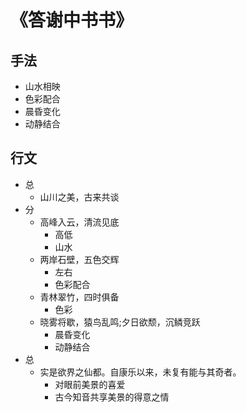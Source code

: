 # 《答谢中书书》
## 手法
- 山水相映
- 色彩配合
- 晨昏变化
- 动静结合

## 行文
- 总
  - 山川之美，古来共谈
- 分
  - 高峰入云，清流见底
    - 高低
    - 山水
  - 两岸石壁，五色交辉
    - 左右
    - 色彩配合
  - 青林翠竹，四时俱备
    - 色彩
  - 晓雾将歇，猿鸟乱鸣;夕日欲颓，沉鳞竞跃
    - 晨昏变化
    - 动静结合
- 总
  - 实是欲界之仙都。自康乐以来，未复有能与其奇者。 
    - 对眼前美景的喜爱
    - 古今知音共享美景的得意之情